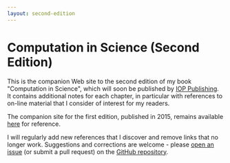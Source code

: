 ```yaml
---
layout: second-edition
---
```


# Computation in Science (Second Edition)

This is the companion Web site to the second edition of my book "Computation in Science", which will soon be published by [IOP Publishing](http://ioppublishing.org/). It contains additional notes for each chapter, in particular with references to on-line material that I consider of interest for my readers.

The companion site for the first edition, published in 2015, remains available [here](index-1st.md) for reference.

I will regularly add new references that I discover and remove links that no longer work. Suggestions and corrections are welcome - please [open an issue](https://github.com/khinsen/computation-in-science/issues) (or submit a pull request) on the [GitHub repository](http://github.com/khinsen/computation-in-science).
